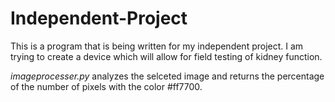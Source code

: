 # Independent-Project
This is a program that is being written for my independent project. I am trying to create a device which will allow for field testing of kidney function.

*imageprocesser.py* analyzes the selceted image and returns the percentage of the number of pixels with the color #ff7700.